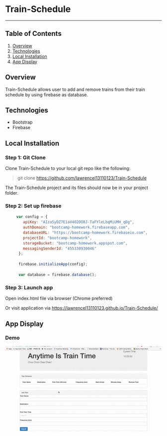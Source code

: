 # Train-Schedule
----------
## Table of Contents 
1. [Overview](#overview)
2. [Technologies](#technologies)
3. [Local Installation](#installation)
4. [App Display](#display)

<a name="overview"></a>
## Overview 

Train-Schedule allows user to add and remove trains from their train schedule by using firebase as database. 

<a name="technologies"></a>
## Technologies

- Bootstrap 
- Firebase 

<a name="installation"></a>
## Local Installation

### Step 1: Git Clone

Clone Train-Schedule to your local git repo like the following:

> git clone https://github.com/lawrencel13110123/Train-Schedule

The Train-Schedule project and its files should now be in your project folder.

### Step 2: Set up firebase 

```javascript 
	 var config = {
	    apiKey: "AIzaSyDZ7E1aV4O2DO8J-TaFYleLbqMiUMH_qDg",
	    authDomain: "bootcamp-homework.firebaseapp.com",
	    databaseURL: "https://bootcamp-homework.firebaseio.com",
	    projectId: "bootcamp-homework",
	    storageBucket: "bootcamp-homework.appspot.com",
	    messagingSenderId: "455330930046"
	  };

	  firebase.initializeApp(config);

	  var database = firebase.database();
```

### Step 3: Launch app 
Open index.html file via browser (Chrome preferred)

Or visit application via https://lawrencel13110123.github.io/Train-Schedule/

<a name="display"></a>
## App Display

### Demo

![Demo](/assets/demo.gif)
